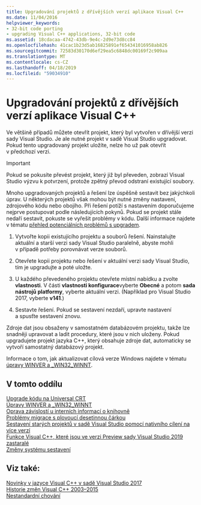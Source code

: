 ```yaml
---
title: Upgradování projektů z dřívějších verzí aplikace Visual C++
ms.date: 11/04/2016
helpviewer_keywords:
- 32-bit code porting
- upgrading Visual C++ applications, 32-bit code
ms.assetid: 18cdacaa-4742-43db-9e4c-2d9e73d8cc84
ms.openlocfilehash: 41cac1b23d5ab16825891ef654341016958ab826
ms.sourcegitcommit: 72583d30170d6ef29ea5c6848dc00169f2c909aa
ms.translationtype: MT
ms.contentlocale: cs-CZ
ms.lasthandoff: 04/18/2019
ms.locfileid: "59034910"
---
```

# <a name="upgrading-projects-from-earlier-versions-of-visual-c"></a>Upgradování projektů z dřívějších verzí aplikace Visual C++

Ve většině případů můžete otevřít projekt, který byl vytvořen v dřívější verzi sady Visual Studio. Je ale nutné projekt v sadě Visual Studio upgradovat. Pokud tento upgradovaný projekt uložíte, nelze ho už pak otevřít v předchozí verzi.

> [!IMPORTANT]
> Pokud se pokusíte převést projekt, který již byl převeden, zobrazí Visual Studio výzvu k potvrzení, protože zpětný převod odstraní existující soubory.

Mnoho upgradovaných projektů a řešení lze úspěšně sestavit bez jakýchkoli úprav. U některých projektů však mohou být nutné změny nastavení, zdrojového kódu nebo obojího. Při řešení potíží s nastavením doporučujeme nejprve postupovat podle následujících pokynů. Pokud se projekt stále nedaří sestavit, pokuste se vyřešit problémy v kódu. Další informace najdete v tématu [přehled potenciálních problémů s upgradem](../porting/overview-of-potential-upgrade-issues-visual-cpp.md).

1. Vytvořte kopii existujícího projektu a souborů řešení. Nainstalujte aktuální a starší verzi sady Visual Studio paralelně, abyste mohli v případě potřeby porovnávat verze souborů.

2. Otevřete kopii projektu nebo řešení v aktuální verzi sady Visual Studio, tím je upgradujte a poté uložte.

3. U každého převedeného projektu otevřete místní nabídku a zvolte **vlastnosti**. V části **vlastnosti konfigurace**vyberte **Obecné** a potom **sada nástrojů platformy**, vyberte aktuální verzi. (Například pro Visual Studio 2017, vyberte **v141**.)

4. Sestavte řešení. Pokud se sestavení nezdaří, upravte nastavení a spusťte sestavení znovu.

Zdroje dat jsou obsaženy v samostatném databázovém projektu, takže lze snadněji upravovat a ladit procedury, které jsou v nich uloženy. Pokud upgradujete projekt jazyka C++, který obsahuje zdroje dat, automaticky se vytvoří samostatný databázový projekt.

Informace o tom, jak aktualizovat cílová verze Windows najdete v tématu [úpravy WINVER a _WIN32_WINNT](../porting/modifying-winver-and-win32-winnt.md).

## <a name="in-this-section"></a>V tomto oddílu

[Upgrade kódu na Universal CRT](upgrade-your-code-to-the-universal-crt.md)<br/>
[Úpravy WINVER a _WIN32_WINNT](modifying-winver-and-win32-winnt.md)<br/>
[Oprava závislostí u interních informací o knihovně](fix-your-dependencies-on-library-internals.md)<br/>
[Problémy migrace s plovoucí desetinnou čárkou](floating-point-migration-issues.md)<br/>
[Sestavení starých projektů v sadě Visual Studio pomocí nativního cílení na více verzí](use-native-multi-targeting.md)<br/>
[Funkce Visual C++, které jsou ve verzi Preview sady Visual Studio 2019 zastaralé](features-deprecated-in-visual-studio.md)<br/>
[Změny systému sestavení](build-system-changes.md)<br/>

## <a name="see-also"></a>Viz také:

[Novinky v jazyce Visual C++ v sadě Visual Studio 2017](../overview/what-s-new-for-visual-cpp-in-visual-studio.md)<br/>
[Historie změn Visual C++ 2003–2015](../porting/visual-cpp-change-history-2003-2015.md)<br/>
[Nestandardní chování](../cpp/nonstandard-behavior.md)

